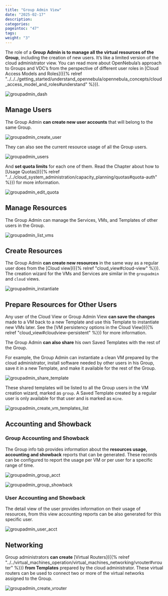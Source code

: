 ```yaml
---
title: "Group Admin View"
date: "2025-02-17"
description:
categories:
pageintoc: "47"
tags:
weight: "3"
---
```


<a id="vdc-admin-view"></a>

<a id="group-admin-view"></a>

<!--# Group Admin View -->

The role of a **Group Admin is to manage all the virtual resources of the Group**, including the creation of new users. It’s like a limited version of the cloud administrator view. You can read more about OpenNebula’s approach to Groups and VDC’s from the perspective of different user roles in [Cloud Access Models and Roles]({{% relref "../../../getting_started/understand_opennebula/opennebula_concepts/cloud_access_model_and_roles#understand" %}}).

![groupadmin_dash](/images/sunstone_groupadmin_dash.png)

## Manage Users

The Group Admin **can create new user accounts** that will belong to the same Group.

![groupadmin_create_user](/images/sunstone_groupadmin_create_user.png)

They can also see the current resource usage of all the Group users.

![groupadmin_users](/images/sunstone_groupadmin_users.png)

And **set quota limits** for each one of them. Read the Chapter about how to [Usage Quotas]({{% relref "../../cloud_system_administration/capacity_planning/quotas#quota-auth" %}}) for more information.

![groupadmin_edit_quota](/images/sunstone_groupadmin_edit_quota.png)

## Manage Resources

The Group Admin can manage the Services, VMs, and Templates of other users in the Group.

![groupadmin_list_vms](/images/sunstone_groupadmin_list_vms.png)

## Create Resources

The Group Admin **can create new resources** in the same way as a regular user does from the [Cloud view]({{% relref "cloud_view#cloud-view" %}}). The creation wizard for the VMs and Services are similar in the `groupadmin` and `cloud` views.

![groupadmin_instantiate](/images/sunstone_groupadmin_instantiate.png)

<a id="vdc-admin-view-save"></a>

<a id="group-admin-view-save"></a>

## Prepare Resources for Other Users

Any user of the Cloud View or Group Admin View **can save the changes** made to a VM back to a new Template and use this Template to instantiate new VMs later. See the [VM persistency options in the Cloud View]({{% relref "cloud_view#cloudview-persistent" %}}) for more information.

The Group Admin **can also share** his own Saved Templates with the rest of the Group.

For example, the Group Admin can instantiate a clean VM prepared by the cloud administrator, install software needed by other users in his Group, save it in a new Template, and make it available for the rest of the Group.

![groupadmin_share_template](/images/sunstone_groupadmin_share_template.png)

These shared templates will be listed to all the Group users in the VM creation wizard, marked as `group`. A Saved Template created by a regular user is only available for that user and is marked as `mine`.

![groupadmin_create_vm_templates_list](/images/sunstone_groupadmin_create_vm_templates_list.png)

## Accounting and Showback

### Group Accounting and Showback

The Group info tab provides information about the **resources usage, accounting and showback** reports that can be generated. These records can be configured to report the usage per VM or per user for a specific range of time.

![groupadmin_group_acct](/images/sunstone_groupadmin_group_acct.png)

![groupadmin_group_showback](/images/sunstone_groupadmin_group_showback.png)

### User Accounting and Showback

The detail view of the user provides information on their usage of resources, from this view accounting reports can be also generated for this specific user.

![groupadmin_user_acct](/images/sunstone_groupadmin_user_acct.png)

## Networking

Group administrators **can create** [Virtual Routers]({{% relref "../../virtual_machines_operation/virtual_machines_networking/vrouter#vrouter" %}}) **from Templates** prepared by the cloud administrator. These virtual routers can be used to connect two or more of the virtual networks assigned to the Group.

![groupadmin_create_vrouter](/images/sunstone_groupadmin_create_vrouter.png)
